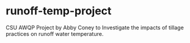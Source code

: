 # runoff-temp-project
CSU AWQP Project by Abby Coney to Investigate the impacts of tillage practices on runoff water temperature.
